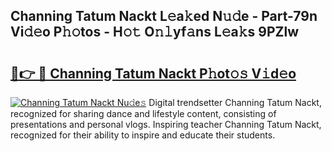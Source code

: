 ## Channing Tatum Nackt L𝚎a𝚔ed N𝚞𝚍e - Part-79n Vi𝚍𝚎o P𝚑𝚘tos - H𝚘𝚝 O𝚗𝚕yf𝚊ns L𝚎a𝚔s 9PZlw

# <h2><a href="http://kf31x73.oniu.top/?m=Channing+Tatum+Nackt">🔗👉 🔴 Channing Tatum Nackt P𝚑ot𝚘𝚜 V𝚒d𝚎o</a></h2>

[![Channing Tatum Nackt Nu𝚍e𝚜](https://i.imgur.com/0qMVB7G.gif)](http://kf31x73.oniu.top/?m=Channing+Tatum+Nackt)
Digital trendsetter Channing Tatum Nackt, recognized for sharing dance and lifestyle content, consisting of presentations and personal vlogs. Inspiring teacher Channing Tatum Nackt, recognized for their ability to inspire and educate their students.  
